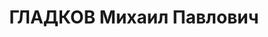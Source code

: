 ---
title: ГЛАДКОВ Михаил Павлович
description: "Род. в 1893, Знаменский р-н, п. Еленка, русский, б/п. Агроном \n  Арестован\
  \ 17.07.1937. Обв. по ст. 58-10. Приговор: ВК ВС СССР, 22.11.1937 – ВМН. Расстрелян\
  \ 22.11.1937"
---
